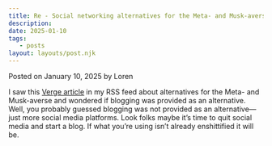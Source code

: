 ```yaml
---
title: Re - Social networking alternatives for the Meta- and Musk-averse
description:
date: 2025-01-10
tags:
   - posts
layout: layouts/post.njk
---
```


Posted on January 10, 2025 by Loren

I saw this [Verge article](https://www.theverge.com/23429095/twitter-social-network-alternatives-mastodon-reddit-tumblr-cohost) in my RSS feed about alternatives for the Meta- and Musk-averse and wondered if blogging was provided as an alternative. Well, you probably guessed blogging was not provided as an alternative—just more social media platforms. Look folks maybe it’s time to quit social media and start a blog. If what you’re using isn’t already enshittified it will be.
